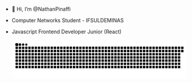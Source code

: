 - 👋 Hi, I’m @NathanPinaffi
- Computer Networks Student - IFSULDEMINAS
- Javascript Frontend Developer Junior (React)

  ![Snake animation](https://github.com/nathanpinaffi/nathanpinaffi/blob/output/github-contribution-grid-snake.svg)
